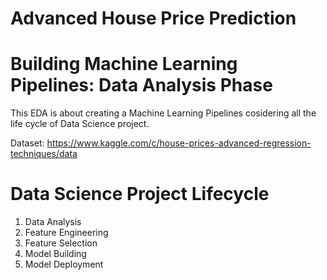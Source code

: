 # Advanced House Price Prediction

# Building Machine Learning Pipelines: Data Analysis Phase
This EDA is about creating a Machine Learning Pipelines cosidering all the life cycle of Data Science project.

Dataset: https://www.kaggle.com/c/house-prices-advanced-regression-techniques/data


# Data Science Project Lifecycle
1. Data Analysis
2. Feature Engineering
3. Feature Selection
4. Model Building
5. Model Deployment